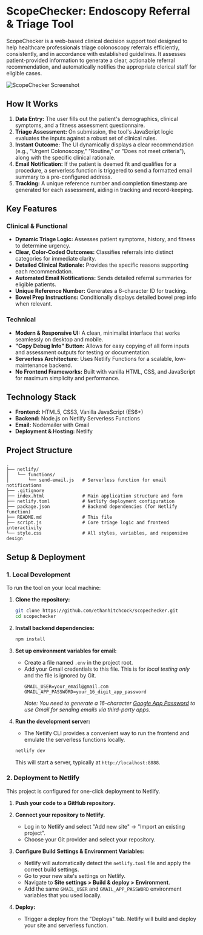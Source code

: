 # ScopeChecker: Endoscopy Referral & Triage Tool

ScopeChecker is a web-based clinical decision support tool designed to help healthcare professionals triage colonoscopy referrals efficiently, consistently, and in accordance with established guidelines. It assesses patient-provided information to generate a clear, actionable referral recommendation, and automatically notifies the appropriate clerical staff for eligible cases.

![ScopeChecker Screenshot](https://github.com/ethanhitchcock/scopechecker/blob/main/ScopeChecker-Screenshot.png?raw=true)

## How It Works

1.  **Data Entry:** The user fills out the patient's demographics, clinical symptoms, and a fitness assessment questionnaire.
2.  **Triage Assessment:** On submission, the tool's JavaScript logic evaluates the inputs against a robust set of clinical rules.
3.  **Instant Outcome:** The UI dynamically displays a clear recommendation (e.g., "Urgent Colonoscopy," "Routine," or "Does not meet criteria"), along with the specific clinical rationale.
4.  **Email Notification:** If the patient is deemed fit and qualifies for a procedure, a serverless function is triggered to send a formatted email summary to a pre-configured address.
5.  **Tracking:** A unique reference number and completion timestamp are generated for each assessment, aiding in tracking and record-keeping.

## Key Features

### Clinical & Functional
-   **Dynamic Triage Logic:** Assesses patient symptoms, history, and fitness to determine urgency.
-   **Clear, Color-Coded Outcomes:** Classifies referrals into distinct categories for immediate clarity.
-   **Detailed Clinical Rationale:** Provides the specific reasons supporting each recommendation.
-   **Automated Email Notifications:** Sends detailed referral summaries for eligible patients.
-   **Unique Reference Number:** Generates a 6-character ID for tracking.
-   **Bowel Prep Instructions:** Conditionally displays detailed bowel prep info when relevant.

### Technical
-   **Modern & Responsive UI:** A clean, minimalist interface that works seamlessly on desktop and mobile.
-   **"Copy Debug Info" Button:** Allows for easy copying of all form inputs and assessment outputs for testing or documentation.
-   **Serverless Architecture:** Uses Netlify Functions for a scalable, low-maintenance backend.
-   **No Frontend Frameworks:** Built with vanilla HTML, CSS, and JavaScript for maximum simplicity and performance.

## Technology Stack

-   **Frontend:** HTML5, CSS3, Vanilla JavaScript (ES6+)
-   **Backend:** Node.js on Netlify Serverless Functions
-   **Email:** Nodemailer with Gmail
-   **Deployment & Hosting:** Netlify

## Project Structure

```
.
├── netlify/
│   └── functions/
│       └── send-email.js   # Serverless function for email notifications
├── .gitignore
├── index.html              # Main application structure and form
├── netlify.toml            # Netlify deployment configuration
├── package.json            # Backend dependencies (for Netlify function)
├── README.md               # This file
├── script.js               # Core triage logic and frontend interactivity
└── style.css               # All styles, variables, and responsive design
```

## Setup & Deployment

### 1. Local Development

To run the tool on your local machine:

1.  **Clone the repository:**
    ```bash
    git clone https://github.com/ethanhitchcock/scopechecker.git
    cd scopechecker
    ```

2.  **Install backend dependencies:**
    ```bash
    npm install
    ```

3.  **Set up environment variables for email:**
    -   Create a file named `.env` in the project root.
    -   Add your Gmail credentials to this file. This is for *local testing only* and the file is ignored by Git.
        ```
        GMAIL_USER=your_email@gmail.com
        GMAIL_APP_PASSWORD=your_16_digit_app_password
        ```
        *Note: You need to generate a 16-character [Google App Password](https://support.google.com/accounts/answer/185833) to use Gmail for sending emails via third-party apps.*

4.  **Run the development server:**
    -   The Netlify CLI provides a convenient way to run the frontend and emulate the serverless functions locally.
    ```bash
    netlify dev
    ```
    This will start a server, typically at `http://localhost:8888`.

### 2. Deployment to Netlify

This project is configured for one-click deployment to Netlify.

1.  **Push your code to a GitHub repository.**

2.  **Connect your repository to Netlify.**
    -   Log in to Netlify and select "Add new site" -> "Import an existing project".
    -   Choose your Git provider and select your repository.

3.  **Configure Build Settings & Environment Variables:**
    -   Netlify will automatically detect the `netlify.toml` file and apply the correct build settings.
    -   Go to your new site's settings on Netlify.
    -   Navigate to **Site settings > Build & deploy > Environment**.
    -   Add the same `GMAIL_USER` and `GMAIL_APP_PASSWORD` environment variables that you used locally.

4.  **Deploy:**
    -   Trigger a deploy from the "Deploys" tab. Netlify will build and deploy your site and serverless function. 